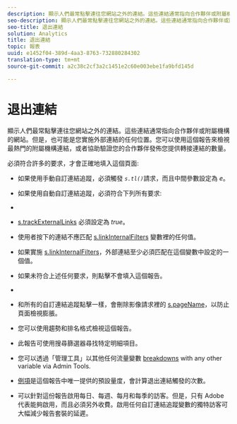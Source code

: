 ```yaml
---
description: 顯示人們最常點擊連往您網站之外的連結。這些連結通常指向合作夥伴或附屬機構的網站。但是，也可能是您實施外部連結的任何位置。您可以使用這個報告來檢視最熱門的附屬機構連結，或者協助驗證您的合作夥伴發佈您提供轉接連結的數量。
seo-description: 顯示人們最常點擊連往您網站之外的連結。這些連結通常指向合作夥伴或附屬機構的網站。但是，也可能是您實施外部連結的任何位置。您可以使用這個報告來檢視最熱門的附屬機構連結，或者協助驗證您的合作夥伴發佈您提供轉接連結的數量。
seo-title: 退出連結
solution: Analytics
title: 退出連結
topic: 報表
uuid: e1452f04-389d-4aa3-8763-732880284302
translation-type: tm+mt
source-git-commit: a2c38c2cf3a2c1451e2c60e003ebe1fa9bfd145d

---
```



# 退出連結

顯示人們最常點擊連往您網站之外的連結。這些連結通常指向合作夥伴或附屬機構的網站。但是，也可能是您實施外部連結的任何位置。您可以使用這個報告來檢視最熱門的附屬機構連結，或者協助驗證您的合作夥伴發佈您提供轉接連結的數量。

必須符合許多的要求，才會正確地填入這個頁面:

* 如果使用手動自訂連結追蹤，必須觸發 *`s.tl()`*&#x200B;請求，而且中間參數設定為 *e*。

* 如果使用自動自訂連結追蹤，必須符合下列所有要求:
* 

   * [ s.trackExternalLinks](https://marketing.adobe.com/resources/help/en_US/sc/implement/c_trackexlinks.html) 必須設定為 *true*。

   * 使用者按下的連結不應匹配 [s.linkInternalFilters](https://marketing.adobe.com/resources/help/en_US/sc/implement/c_linkinfilters.html) 變數裡的任何值。
   * 如果實施 [s.linkInternalFilters](https://marketing.adobe.com/resources/help/en_US/sc/implement/c_linkinfilters.html)，外部連結至少必須匹配在這個變數中設定的一個值。

* 如果未符合上述任何要求，則點擊不會填入這個報告。

* 
* 和所有的自訂連結追蹤點擊一樣，會刪除影像請求裡的 [s.pageName](https://marketing.adobe.com/resources/help/en_US/sc/implement/c_pagename.html)，以防止頁面檢視膨脹。
* 您可以使用趨勢和排名格式檢視這個報告。
* 此報告可使用搜尋篩選器尋找特定明細項目。
* 您可以透過「管理工具」以其他任何流量變數 [breakdowns](/help/analyze/reports-analytics/reports-customize/breakdowns.md) with any other variable via Admin Tools.
* [例項](../../../components/c-variables/c-metrics/metrics-instance.md#concept_E3D0FEC81E1F4987B39CC467F19FFCFF)是這個報告中唯一提供的預設量度，會計算退出連結觸發的次數。
* 可以針對這份報告啟用每日、每週、每月和每季的訪客。但是，只有 Adobe 代表能夠啟用，而且必須另外收費。啟用任何自訂連結追蹤變數的獨特訪客可大幅減少報告套裝的延遲。

